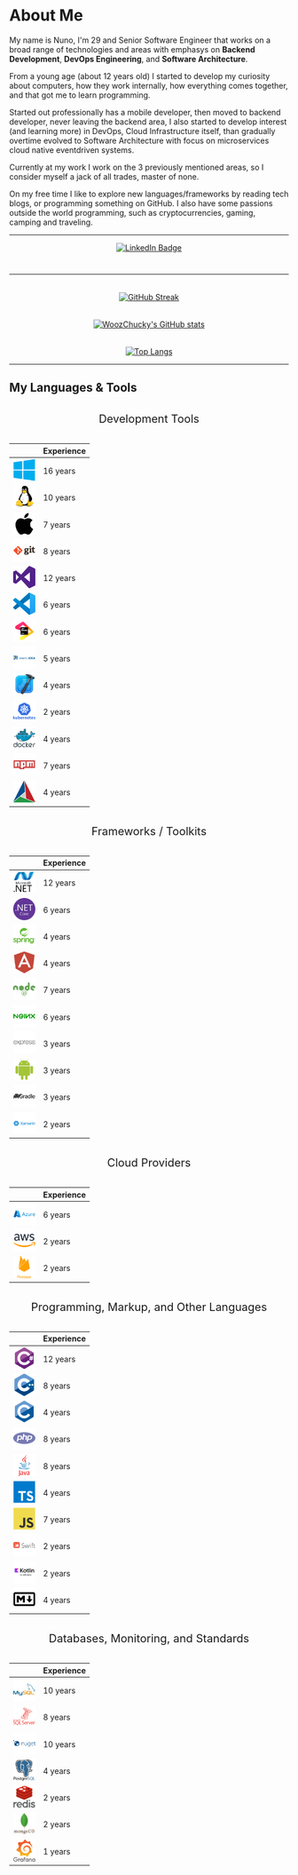 # About Me
My name is Nuno, I'm 29 and Senior Software Engineer that works on a broad range of technologies and areas with emphasys on __Backend Development__, __DevOps Engineering__, and __Software Architecture__.

From a young age (about 12 years old) I started to develop my curiosity about computers, how they work internally, how everything comes together, and that got me to learn programming.

Started out professionally has a mobile developer, then moved to backend developer, never leaving the backend area, I also started to develop interest (and learning more) in DevOps, Cloud Infrastructure itself, than gradually overtime evolved to Software Architecture with focus on microservices cloud native eventdriven systems.

Currently at my work I work on the 3 previously mentioned areas, so I consider myself a jack of all trades, master of none.

On my free time I like to explore new languages/frameworks by reading tech blogs, or programming something on GitHub.
I also have some passions outside the world programming, such as cryptocurrencies, gaming, camping and traveling.

---

<div align="center">

<div id="badges" style="margin: .5rem;">
  <a href="https://www.linkedin.com/in/nleves/" >
    <img src="https://img.shields.io/badge/LinkedIn-blue?style=for-the-badge&logo=linkedin&logoColor=white" alt="LinkedIn Badge"/>
  </a>

</div>

<img src="https://komarev.com/ghpvc/?username=woozchucky&style=flat-square&color=blue" alt=""/>

---

<div style="margin-top: 2rem">

[![GitHub Streak](https://streak-stats.demolab.com/?user=WoozChucky)](https://git.io/streak-stats)
</div>

<div style="margin-top: 2rem">

[![WoozChucky's GitHub stats](https://github-readme-stats.vercel.app/api?username=woozchucky&theme=radical&count_private=true&show_icons=true)](https://github.com/anuraghazra/github-readme-stats)
</div>


<div style="margin-top: 2rem;">

[![Top Langs](https://github-readme-stats.vercel.app/api/top-langs/?username=woozchucky&hide=html&theme=radical)](https://github.com/anuraghazra/github-readme-stats)
</div>

</div>

---

## My Languages & Tools
<!-- Coding Tools -->
<div style="margin: 2rem 0;" align=center>
<div style="margin: 2rem 0;">
    <span style="display: block; margin: 1rem 0; font-size: 1.25rem;">Development Tools</span>
</div>

|  | Experience |
| --- | --- |
| <img src="https://raw.githubusercontent.com/devicons/devicon/master/icons/windows8/windows8-original.svg" width=40 height=40 /> | 16 years |
| <img src="https://raw.githubusercontent.com/devicons/devicon/master/icons/linux/linux-original.svg" width=40 height=40 /> | 10 years |
| <img src="https://raw.githubusercontent.com/devicons/devicon/master/icons/apple/apple-original.svg" width=40 height=40 /> | 7 years |
| <img src="https://raw.githubusercontent.com/devicons/devicon/master/icons/git/git-original-wordmark.svg" width=40 height=40 /> |  8 years |
| <img src="https://raw.githubusercontent.com/devicons/devicon/master/icons/visualstudio/visualstudio-plain.svg" width=40 height=40 /> | 12 years |
| <img src="https://raw.githubusercontent.com/devicons/devicon/master/icons/vscode/vscode-original.svg" width=40 height=40 /> | 6 years |
| <img src="https://raw.githubusercontent.com/devicons/devicon/master/icons/jetbrains/jetbrains-original.svg" width=40 height=40 /> | 6 years |
| <img src="https://raw.githubusercontent.com/devicons/devicon/master/icons/intellij/intellij-original-wordmark.svg" width=40 height=40 /> | 5 years |
| <img src="https://raw.githubusercontent.com/devicons/devicon/master/icons/xcode/xcode-original.svg" width=40 height=40 /> | 4 years |
| <img src="https://raw.githubusercontent.com/devicons/devicon/master/icons/kubernetes/kubernetes-plain-wordmark.svg" width=40 height=40 /> | 2 years |
| <img src="https://raw.githubusercontent.com/devicons/devicon/master/icons/docker/docker-original-wordmark.svg" width=40 height=40 /> | 4 years |
| <img src="https://raw.githubusercontent.com/devicons/devicon/master/icons/npm/npm-original-wordmark.svg" width=40 height=40 /> | 7 years |
| <img src="https://raw.githubusercontent.com/devicons/devicon/master/icons/cmake/cmake-original.svg" width=40 height=40 /> | 4 years |

<!-- Frameworks -->
<div style="margin: 2rem 0;">
    <span style="display: block; margin: 1rem 0; font-size: 1.25rem;">Frameworks / Toolkits</span>
    <div></div>
</div>

|  | Experience |
| --- | --- |
| <img src="https://raw.githubusercontent.com/devicons/devicon/master/icons/dot-net/dot-net-original-wordmark.svg" width=40 height=40 /> | 12 years |
| <img src="https://raw.githubusercontent.com/devicons/devicon/master/icons/dotnetcore/dotnetcore-original.svg" width=40 height=40 /> | 6 years |
| <img src="https://raw.githubusercontent.com/devicons/devicon/master/icons/spring/spring-original-wordmark.svg" width=40 height=40 /> | 4 years |
| <img src="https://raw.githubusercontent.com/devicons/devicon/master/icons/angularjs/angularjs-plain.svg" width=40 height=40 /> |  4 years |
| <img src="https://raw.githubusercontent.com/devicons/devicon/master/icons/nodejs/nodejs-plain-wordmark.svg" width=40 height=40 /> | 7 years |
| <img src="https://raw.githubusercontent.com/devicons/devicon/master/icons/nginx/nginx-original.svg" width=40 height=40 /> | 6 years |
| <img src="https://raw.githubusercontent.com/devicons/devicon/master/icons/express/express-original-wordmark.svg" width=40 height=40 /> | 3 years |
| <img src="https://raw.githubusercontent.com/devicons/devicon/master/icons/android/android-original.svg" width=40 height=40 /> | 3 years |
| <img src="https://raw.githubusercontent.com/devicons/devicon/master/icons/gradle/gradle-plain-wordmark.svg" width=40 height=40 /> | 3 years |
| <img src="https://raw.githubusercontent.com/devicons/devicon/master/icons/xamarin/xamarin-original-wordmark.svg" width=40 height=40 /> | 2 years |


<!-- Cloud Providers -->
<div style="margin: 2rem 0;">
    <span style="display: block; margin: 1rem 0; font-size: 1.25rem;">Cloud Providers</span>
    <div></div>
</div>

|  | Experience |
| --- | --- |
| <img src="https://raw.githubusercontent.com/devicons/devicon/master/icons/azure/azure-original-wordmark.svg" width=40 height=40 /> | 6 years |
| <img src="https://raw.githubusercontent.com/devicons/devicon/master/icons/amazonwebservices/amazonwebservices-original-wordmark.svg" width=40 height=40 /> | 2 years |
| <img src="https://raw.githubusercontent.com/devicons/devicon/master/icons/firebase/firebase-plain-wordmark.svg" width=40 height=40 /> | 2 years |

<!-- Low-Level & Langs -->
<div style="margin: 2rem 0;">
    <span style="display: block; margin: 1rem 0; font-size: 1.25rem;">Programming, Markup, and Other Languages</span>
</div>

|  | Experience |
| --- | --- |
| <img src="https://raw.githubusercontent.com/devicons/devicon/master/icons/csharp/csharp-original.svg" width=40 height=40 /> | 12 years |
| <img src="https://raw.githubusercontent.com/devicons/devicon/master/icons/cplusplus/cplusplus-original.svg" width=40 height=40 /> | 8 years |
| <img src="https://raw.githubusercontent.com/devicons/devicon/master/icons/c/c-original.svg" width=40 height=40 /> | 4 years |
| <img src="https://raw.githubusercontent.com/devicons/devicon/master/icons/php/php-plain.svg" width=40 height=40 /> | 8 years |
| <img src="https://raw.githubusercontent.com/devicons/devicon/master/icons/java/java-original-wordmark.svg" width=40 height=40 /> | 8 years |
| <img src="https://raw.githubusercontent.com/devicons/devicon/master/icons/typescript/typescript-original.svg" width=40 height=40 /> | 4 years |
| <img src="https://raw.githubusercontent.com/devicons/devicon/master/icons/javascript/javascript-original.svg" width=40 height=40 /> | 7 years |
| <img src="https://raw.githubusercontent.com/devicons/devicon/master/icons/swift/swift-original-wordmark.svg" width=40 height=40 /> | 2 years |
| <img src="https://raw.githubusercontent.com/devicons/devicon/master/icons/kotlin/kotlin-original-wordmark.svg" width=40 height=40 /> | 2 years |
| <img src="https://raw.githubusercontent.com/devicons/devicon/master/icons/markdown/markdown-original.svg" width=40 height=40 /> | 4 years |

<!-- Libraries / Other -->
<div style="margin: 2rem 0;">
    <span style="display: block; margin: 1rem 0; font-size: 1.25rem;">Databases, Monitoring, and Standards</span>
</div>

|  | Experience |
| --- | --- |
| <img src="https://raw.githubusercontent.com/devicons/devicon/master/icons/mysql/mysql-original-wordmark.svg" width=40 height=40 /> | 10 years |
| <img src="https://raw.githubusercontent.com/devicons/devicon/master/icons/microsoftsqlserver/microsoftsqlserver-plain-wordmark.svg" width=40 height=40 /> | 8 years |
| <img src="https://raw.githubusercontent.com/devicons/devicon/master/icons/nuget/nuget-original-wordmark.svg" width=40 height=40> | 10 years |
| <img src="https://raw.githubusercontent.com/devicons/devicon/master/icons/postgresql/postgresql-original-wordmark.svg" width=40 height=40> | 4 years |
| <img src="https://raw.githubusercontent.com/devicons/devicon/master/icons/redis/redis-original-wordmark.svg" width=40 height=40> | 2 years |
| <img src="https://raw.githubusercontent.com/devicons/devicon/master/icons/mongodb/mongodb-original-wordmark.svg" width=40 height=40> | 2 years |
| <img src="https://raw.githubusercontent.com/devicons/devicon/master/icons/grafana/grafana-original-wordmark.svg" width=40 height=40 /> | 1 years |
